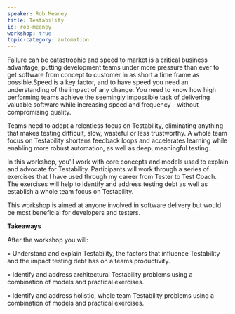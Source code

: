 ```yaml
---
speaker: Rob Meaney
title: Testability
id: rob-meaney
workshop: true
topic-category: automation
---
```

Failure can be catastrophic and speed to market is a critical business advantage, putting development teams under more
pressure than ever to get software from concept to customer in as short a time frame as possible.Speed is a key factor,
and to have speed you need an understanding of the impact of any change.
You need to know how high performing teams achieve the seemingly impossible task of delivering valuable software while
increasing speed and frequency - without compromising quality.

Teams need to adopt a relentless focus on Testability, eliminating anything that makes testing difficult, slow, wasteful or less trustworthy.
A whole team focus on Testability shortens feedback loops and accelerates learning while enabling more robust
automation, as well as deep, meaningful testing.

In this workshop, you'll work with core concepts and models used to explain and advocate for Testability. Participants
will work through a series of exercises that I have used through my career from Tester to Test Coach. The exercises will
help to identify and address testing debt as well as establish a whole team focus on Testability.

This workshop is aimed at anyone involved in software delivery but would be most beneficial for developers and testers.

**Takeaways** 

After the workshop you will:

•	Understand and explain Testability, the factors that influence Testability and the impact testing debt has on a teams
productivity.

•	Identify and address architectural Testability problems using a combination of models and practical exercises.

•	Identify and address holistic, whole team Testability problems using a combination of models and practical exercises.
